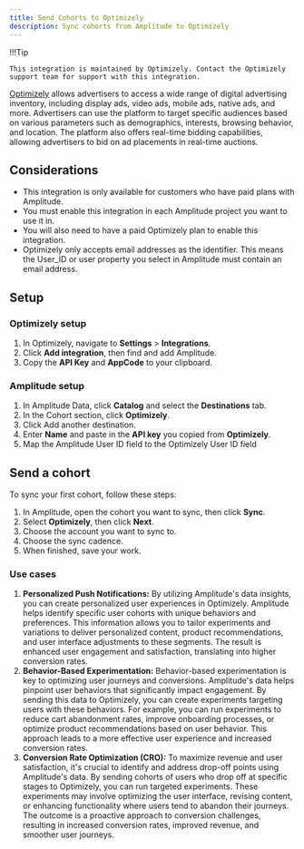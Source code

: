 ```yaml
---
title: Send Cohorts to Optimizely
description: Sync cohorts from Amplitude to Optimizely
---
```


!!!Tip

    This integration is maintained by Optimizely. Contact the Optimizely support team for support with this integration. 

[Optimizely](https://www.optimizely.com/) allows advertisers to access a wide range of digital advertising inventory, including display ads, video ads, mobile ads, native ads, and more. Advertisers can use the platform to target specific audiences based on various parameters such as demographics, interests, browsing behavior, and location. The platform also offers real-time bidding capabilities, allowing advertisers to bid on ad placements in real-time auctions.

## Considerations

- This integration is only available for customers who have paid plans with Amplitude.
- You must enable this integration in each Amplitude project you want to use it in.
- You will also need to have a paid Optimizely plan to enable this integration.
- Optimizely only accepts email addresses as the identifier. This means the User_ID or user property you select in Amplitude must contain an email address.

## Setup

### Optimizely setup

1. In Optimizely, navigate to **Settings** > **Integrations**.
2. Click **Add integration**, then find and add Amplitude.
3. Copy the **API Key** and **AppCode** to your clipboard.

### Amplitude setup

1. In Amplitude Data, click **Catalog** and select the **Destinations** tab.
2. In the Cohort section, click **Optimizely**.
3. Click Add another destination.
4. Enter **Name** and paste in the **API key** you copied from **Optimizely**.
5. Map the Amplitude User ID field to the Optimizely User ID field

## Send a cohort

To sync your first cohort, follow these steps:

1. In Amplitude, open the cohort you want to sync, then click **Sync**.
2. Select **Optimizely**, then click **Next**.
3. Choose the account you want to sync to.
4. Choose the sync cadence.
5. When finished, save your work.

### Use cases

1. **Personalized Push Notifications:** By utilizing Amplitude's data insights, you can create personalized user experiences in Optimizely. Amplitude helps identify specific user cohorts with unique behaviors and preferences. This information allows you to tailor experiments and variations to deliver personalized content, product recommendations, and user interface adjustments to these segments. The result is enhanced user engagement and satisfaction, translating into higher conversion rates.
2. **Behavior-Based Experimentation:** Behavior-based experimentation is key to optimizing user journeys and conversions. Amplitude's data helps pinpoint user behaviors that significantly impact engagement. By sending this data to Optimizely, you can create experiments targeting users with these behaviors. For example, you can run experiments to reduce cart abandonment rates, improve onboarding processes, or optimize product recommendations based on user behavior. This approach leads to a more effective user experience and increased conversion rates.
3. **Conversion Rate Optimization (CRO):** To maximize revenue and user satisfaction, it's crucial to identify and address drop-off points using Amplitude's data. By sending cohorts of users who drop off at specific stages to Optimizely, you can run targeted experiments. These experiments may involve optimizing the user interface, revising content, or enhancing functionality where users tend to abandon their journeys. The outcome is a proactive approach to conversion challenges, resulting in increased conversion rates, improved revenue, and smoother user journeys.
